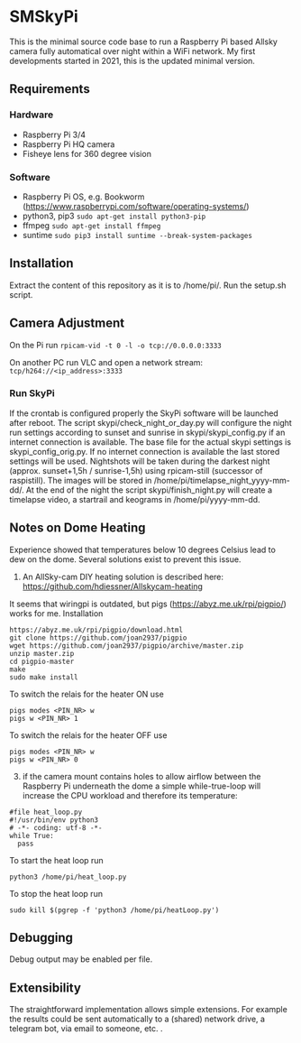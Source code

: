 # SMSkyPi
This is the minimal source code base to run a Raspberry Pi based Allsky camera fully automatical over night within a WiFi network. My first developments started in 2021, this is the updated minimal version.

## Requirements
### Hardware
- Raspberry Pi 3/4
- Raspberry Pi HQ camera
- Fisheye lens for 360 degree vision

### Software
- Raspberry Pi OS, e.g. Bookworm (https://www.raspberrypi.com/software/operating-systems/)
- python3, pip3
```sudo apt-get install python3-pip```
- ffmpeg
```sudo apt-get install ffmpeg```
- suntime
```sudo pip3 install suntime --break-system-packages```

## Installation
Extract the content of this repository as it is to /home/pi/.
Run the setup.sh script.

## Camera Adjustment
On the Pi run
```rpicam-vid -t 0 -l -o tcp://0.0.0.0:3333```

On another PC run VLC and open a network stream:
```tcp/h264://<ip_address>:3333```

### Run SkyPi
If the crontab is configured properly the SkyPi software will be launched after reboot. The script skypi/check_night_or_day.py will configure the night run settings according to sunset and sunrise in skypi/skypi_config.py if an internet connection is available. The base file for the actual skypi settings is skypi_config_orig.py. If no internet connection is available the last stored settings will be used.
Nightshots will be taken during the darkest night (approx. sunset+1,5h / sunrise-1,5h) using rpicam-still (successor of raspistill). The images will be stored in /home/pi/timelapse_night_yyyy-mm-dd/.
At the end of the night the script skypi/finish_night.py will create a timelapse video, a startrail and keograms in /home/pi/yyyy-mm-dd.

## Notes on Dome Heating
Experience showed that temperatures below 10 degrees Celsius lead to dew on the dome. Several solutions exist to prevent this issue.

1) An AllSky-cam DIY heating solution is described here:
https://github.com/hdiessner/Allskycam-heating

It seems that wiringpi is outdated, but pigs (https://abyz.me.uk/rpi/pigpio/) works for me.
Installation
```
https://abyz.me.uk/rpi/pigpio/download.html
git clone https://github.com/joan2937/pigpio
wget https://github.com/joan2937/pigpio/archive/master.zip
unzip master.zip
cd pigpio-master
make
sudo make install
```

To switch the relais for the heater ON use
```
pigs modes <PIN_NR> w
pigs w <PIN_NR> 1
```
To switch the relais for the heater OFF use
```
pigs modes <PIN_NR> w
pigs w <PIN_NR> 0
```

3) if the camera mount contains holes to allow airflow between the Raspberry Pi underneath the dome a simple while-true-loop will increase the CPU workload and therefore its temperature:
```
#file heat_loop.py
#!/usr/bin/env python3
# -*- coding: utf-8 -*-
while True:
  pass
```

To start the heat loop run
```
python3 /home/pi/heat_loop.py
```

To stop the heat loop run
```
sudo kill $(pgrep -f 'python3 /home/pi/heatLoop.py')
```
## Debugging
Debug output may be enabled per file.

## Extensibility
The straightforward implementation allows simple extensions. For example the results could be sent automatically to a (shared) network drive, a telegram bot, via email to someone, etc. .
